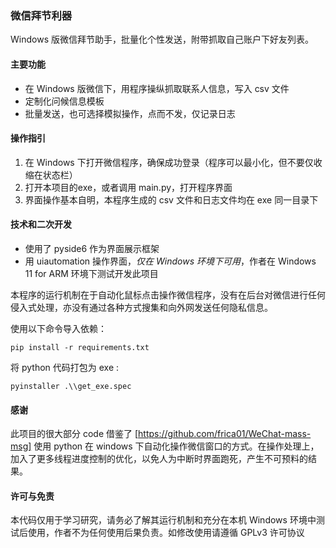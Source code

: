 ### 微信拜节利器

Windows 版微信拜节助手，批量化个性发送，附带抓取自己账户下好友列表。

#### 主要功能

- 在 Windows 版微信下，用程序操纵抓取联系人信息，写入 csv 文件
- 定制化问候信息模板
- 批量发送，也可选择模拟操作，点而不发，仅记录日志

#### 操作指引

1. 在 Windows 下打开微信程序，确保成功登录（程序可以最小化，但不要仅收缩在状态栏）
2. 打开本项目的exe，或者调用 main.py，打开程序界面
3. 界面操作基本自明，本程序生成的 csv 文件和日志文件均在 exe 同一目录下

#### 技术和二次开发

- 使用了 pyside6 作为界面展示框架
- 用 uiautomation 操作界面，*仅在 Windows 环境下可用*，作者在 Windows 11 for ARM 环境下测试开发此项目

本程序的运行机制在于自动化鼠标点击操作微信程序，没有在后台对微信进行任何侵入式处理，亦没有通过各种方式搜集和向外网发送任何隐私信息。

使用以下命令导入依赖：
```
pip install -r requirements.txt
```

将 python 代码打包为 exe :
```
pyinstaller .\\get_exe.spec
```

#### 感谢

此项目的很大部分 code 借鉴了 [https://github.com/frica01/WeChat-mass-msg] 使用 python 在 windows 下自动化操作微信窗口的方式。在操作处理上，加入了更多线程进度控制的优化，以免人为中断时界面跑死，产生不可预料的结果。

#### 许可与免责

本代码仅用于学习研究，请务必了解其运行机制和充分在本机 Windows 环境中测试后使用，作者不为任何使用后果负责。如修改使用请遵循 GPLv3 许可协议